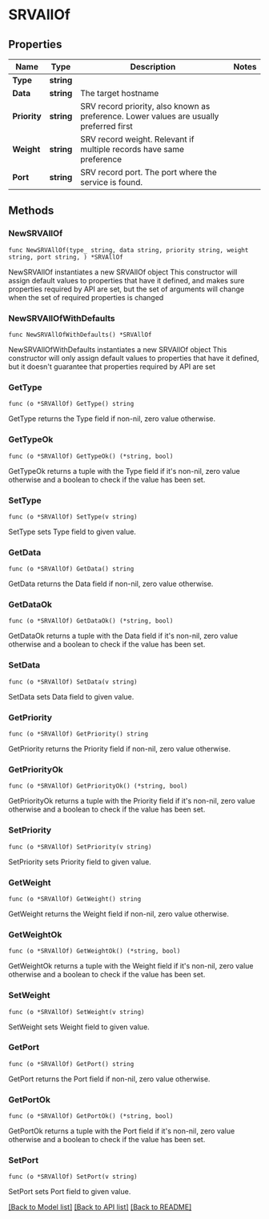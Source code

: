 # SRVAllOf

## Properties

Name | Type | Description | Notes
------------ | ------------- | ------------- | -------------
**Type** | **string** |  | 
**Data** | **string** | The target hostname | 
**Priority** | **string** | SRV record priority, also known as preference. Lower values are usually preferred first | 
**Weight** | **string** | SRV record weight. Relevant if multiple records have same preference | 
**Port** | **string** | SRV record port. The port where the service is found. | 

## Methods

### NewSRVAllOf

`func NewSRVAllOf(type_ string, data string, priority string, weight string, port string, ) *SRVAllOf`

NewSRVAllOf instantiates a new SRVAllOf object
This constructor will assign default values to properties that have it defined,
and makes sure properties required by API are set, but the set of arguments
will change when the set of required properties is changed

### NewSRVAllOfWithDefaults

`func NewSRVAllOfWithDefaults() *SRVAllOf`

NewSRVAllOfWithDefaults instantiates a new SRVAllOf object
This constructor will only assign default values to properties that have it defined,
but it doesn't guarantee that properties required by API are set

### GetType

`func (o *SRVAllOf) GetType() string`

GetType returns the Type field if non-nil, zero value otherwise.

### GetTypeOk

`func (o *SRVAllOf) GetTypeOk() (*string, bool)`

GetTypeOk returns a tuple with the Type field if it's non-nil, zero value otherwise
and a boolean to check if the value has been set.

### SetType

`func (o *SRVAllOf) SetType(v string)`

SetType sets Type field to given value.


### GetData

`func (o *SRVAllOf) GetData() string`

GetData returns the Data field if non-nil, zero value otherwise.

### GetDataOk

`func (o *SRVAllOf) GetDataOk() (*string, bool)`

GetDataOk returns a tuple with the Data field if it's non-nil, zero value otherwise
and a boolean to check if the value has been set.

### SetData

`func (o *SRVAllOf) SetData(v string)`

SetData sets Data field to given value.


### GetPriority

`func (o *SRVAllOf) GetPriority() string`

GetPriority returns the Priority field if non-nil, zero value otherwise.

### GetPriorityOk

`func (o *SRVAllOf) GetPriorityOk() (*string, bool)`

GetPriorityOk returns a tuple with the Priority field if it's non-nil, zero value otherwise
and a boolean to check if the value has been set.

### SetPriority

`func (o *SRVAllOf) SetPriority(v string)`

SetPriority sets Priority field to given value.


### GetWeight

`func (o *SRVAllOf) GetWeight() string`

GetWeight returns the Weight field if non-nil, zero value otherwise.

### GetWeightOk

`func (o *SRVAllOf) GetWeightOk() (*string, bool)`

GetWeightOk returns a tuple with the Weight field if it's non-nil, zero value otherwise
and a boolean to check if the value has been set.

### SetWeight

`func (o *SRVAllOf) SetWeight(v string)`

SetWeight sets Weight field to given value.


### GetPort

`func (o *SRVAllOf) GetPort() string`

GetPort returns the Port field if non-nil, zero value otherwise.

### GetPortOk

`func (o *SRVAllOf) GetPortOk() (*string, bool)`

GetPortOk returns a tuple with the Port field if it's non-nil, zero value otherwise
and a boolean to check if the value has been set.

### SetPort

`func (o *SRVAllOf) SetPort(v string)`

SetPort sets Port field to given value.



[[Back to Model list]](../README.md#documentation-for-models) [[Back to API list]](../README.md#documentation-for-api-endpoints) [[Back to README]](../README.md)


